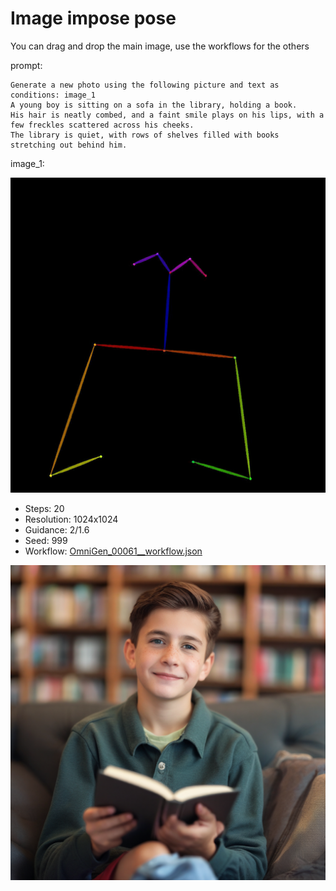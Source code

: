 # Image impose pose

You can drag and drop the main image, use the workflows for the others

prompt:

```
Generate a new photo using the following picture and text as conditions: image_1
A young boy is sitting on a sofa in the library, holding a book.
His hair is neatly combed, and a faint smile plays on his lips, with a few freckles scattered across his cheeks.
The library is quiet, with rows of shelves filled with books stretching out behind him.
```

image_1:

![image](../../inputs/original/skeletal.png)

- Steps: 20
- Resolution: 1024x1024
- Guidance: 2/1.6
- Seed: 999
- Workflow: [OmniGen_00061__workflow.json](OmniGen_00061__workflow.json)

![image](OmniGen_00061_.png)


